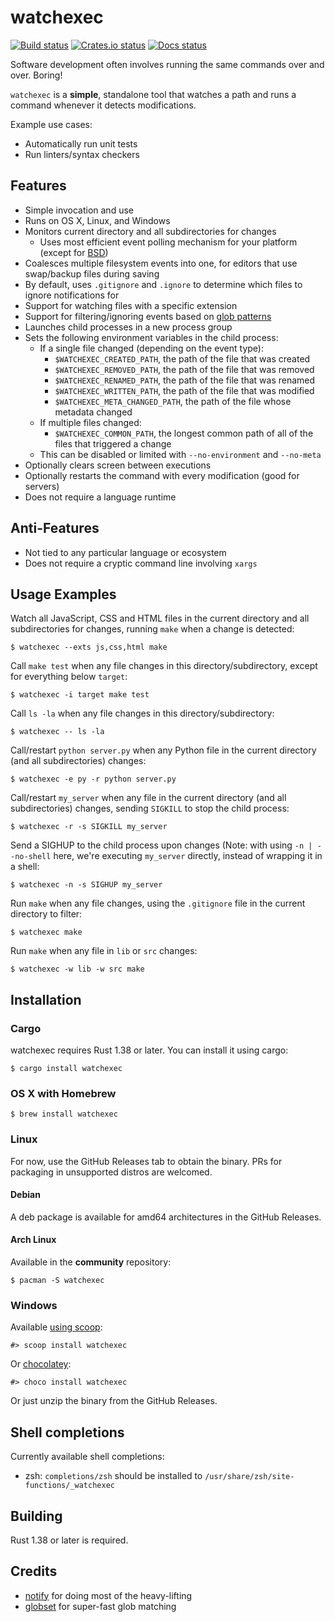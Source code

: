 # watchexec

[![Build status](https://badgen.net/travis/watchexec/watchexec/main)](https://travis-ci.org/watchexec/watchexec)
[![Crates.io status](https://badgen.net/crates/v/watchexec)](https://crates.io/crates/watchexec)
[![Docs status](https://docs.rs/watchexec/badge.svg)](https://docs.rs/watchexec)

Software development often involves running the same commands over and over. Boring!

`watchexec` is a **simple**, standalone tool that watches a path and runs a command whenever it detects modifications.

Example use cases:

* Automatically run unit tests
* Run linters/syntax checkers

## Features

* Simple invocation and use
* Runs on OS X, Linux, and Windows
* Monitors current directory and all subdirectories for changes
    * Uses most efficient event polling mechanism for your platform (except for [BSD](https://github.com/notify-rs/notify#todo))
* Coalesces multiple filesystem events into one, for editors that use swap/backup files during saving
* By default, uses `.gitignore` and `.ignore` to determine which files to ignore notifications for
* Support for watching files with a specific extension
* Support for filtering/ignoring events based on [glob patterns](https://docs.rs/globset/*/globset/#syntax)
* Launches child processes in a new process group
* Sets the following environment variables in the child process:
    * If a single file changed (depending on the event type):
        * `$WATCHEXEC_CREATED_PATH`, the path of the file that was created
        * `$WATCHEXEC_REMOVED_PATH`, the path of the file that was removed
        * `$WATCHEXEC_RENAMED_PATH`, the path of the file that was renamed
        * `$WATCHEXEC_WRITTEN_PATH`, the path of the file that was modified
        * `$WATCHEXEC_META_CHANGED_PATH`, the path of the file whose metadata changed
    * If multiple files changed:
        * `$WATCHEXEC_COMMON_PATH`, the longest common path of all of the files that triggered a change
    * This can be disabled or limited with `--no-environment` and `--no-meta`
* Optionally clears screen between executions
* Optionally restarts the command with every modification (good for servers)
* Does not require a language runtime

## Anti-Features

* Not tied to any particular language or ecosystem
* Does not require a cryptic command line involving `xargs`

## Usage Examples

Watch all JavaScript, CSS and HTML files in the current directory and all subdirectories for changes, running `make` when a change is detected:

    $ watchexec --exts js,css,html make

Call `make test` when any file changes in this directory/subdirectory, except for everything below `target`:

    $ watchexec -i target make test

Call `ls -la` when any file changes in this directory/subdirectory:

    $ watchexec -- ls -la

Call/restart `python server.py` when any Python file in the current directory (and all subdirectories) changes:

    $ watchexec -e py -r python server.py

Call/restart `my_server` when any file in the current directory (and all subdirectories) changes, sending `SIGKILL` to stop the child process:

    $ watchexec -r -s SIGKILL my_server

Send a SIGHUP to the child process upon changes (Note: with using `-n | --no-shell` here, we're executing `my_server` directly, instead of wrapping it in a shell:

    $ watchexec -n -s SIGHUP my_server

Run `make` when any file changes, using the `.gitignore` file in the current directory to filter:

    $ watchexec make

Run `make` when any file in `lib` or `src` changes:

    $ watchexec -w lib -w src make

## Installation

### Cargo

watchexec requires Rust 1.38 or later. You can install it using cargo:

    $ cargo install watchexec

### OS X with Homebrew

    $ brew install watchexec

### Linux

For now, use the GitHub Releases tab to obtain the binary. PRs for packaging in unsupported distros are welcomed.

#### Debian

A deb package is available for amd64 architectures in the GitHub Releases.

#### Arch Linux

Available in the **community** repository:

    $ pacman -S watchexec

### Windows

Available [using scoop](https://scoop.sh/):

    #> scoop install watchexec

Or [chocolatey](https://chocolatey.org/packages/watchexec):

    #> choco install watchexec

Or just unzip the binary from the GitHub Releases.

## Shell completions

Currently available shell completions:

- zsh: `completions/zsh` should be installed to `/usr/share/zsh/site-functions/_watchexec`

## Building

Rust 1.38 or later is required.

## Credits

* [notify](https://github.com/passcod/notify) for doing most of the heavy-lifting
* [globset](https://crates.io/crates/globset) for super-fast glob matching
